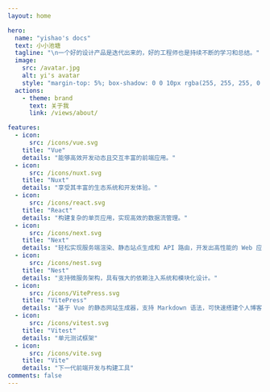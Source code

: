 ```yaml
---
layout: home

hero:
  name: "yishao's docs"
  text: 小小池塘
  tagline: "\n一个好的设计产品是迭代出来的，好的工程师也是持续不断的学习和总结。"
  image:
    src: /avatar.jpg
    alt: yi's avatar
    style: "margin-top: 5%; box-shadow: 0 0 10px rgba(255, 255, 255, 0.7), 0 0 20px rgba(255, 255, 255, 0.5); border-radius: 50%;"
  actions:
    - theme: brand
      text: 关于我
      link: /views/about/

features:
  - icon:
      src: /icons/vue.svg
    title: "Vue"
    details: "能够高效开发动态且交互丰富的前端应用。"
  - icon:
      src: /icons/nuxt.svg
    title: "Nuxt"
    details: "享受其丰富的生态系统和开发体验。"
  - icon:
      src: /icons/react.svg
    title: "React"
    details: "构建复杂的单页应用，实现高效的数据流管理。"
  - icon:
      src: /icons/next.svg
    title: "Next"
    details: "轻松实现服务端渲染、静态站点生成和 API 路由，开发出高性能的 Web 应用。"
  - icon:
      src: /icons/nest.svg
    title: "Nest"
    details: "支持微服务架构，具有强大的依赖注入系统和模块化设计。"
  - icon:
      src: /icons/VitePress.svg
    title: "VitePress"
    details: "基于 Vue 的静态网站生成器，支持 Markdown 语法，可快速搭建个人博客。"
  - icon:
      src: /icons/vitest.svg
    title: "Vitest"
    details: "单元测试框架"
  - icon:
      src: /icons/vite.svg
    title: "Vite"
    details: "下一代前端开发与构建工具"
comments: false
---
```


